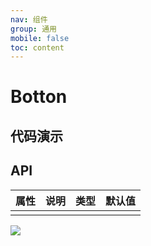```yaml
---
nav: 组件
group: 通用
mobile: false
toc: content
---
```


# Botton

## 代码演示

## API

| 属性 | 说明 | 类型 | 默认值 |
| ---- | ---- | ---- | ------ |
|      |      |      |        |

<img src="https://s1.imagehub.cc/images/2023/02/20/e28db97a308044b70ff79a5d5032928a.png"/>
